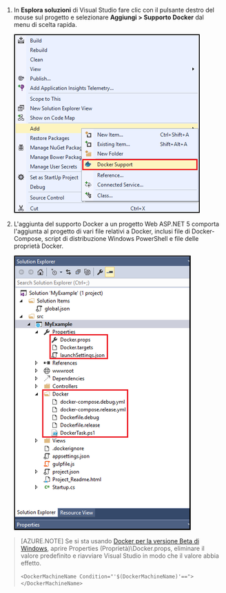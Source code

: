 1. In **Esplora soluzioni** di Visual Studio fare clic con il pulsante destro del mouse sul progetto e selezionare **Aggiungi > Supporto Docker** dal menu di scelta rapida.

    ![Aggiungere il menu di scelta rapida Supporto Docker](media/vs-azure-tools-docker-add-docker-support/docker-support-context-menu.png)

1. L'aggiunta del supporto Docker a un progetto Web ASP.NET 5 comporta l'aggiunta al progetto di vari file relativi a Docker, inclusi file di Docker-Compose, script di distribuzione Windows PowerShell e file delle proprietà Docker.

    ![File Docker aggiunti al progetto](media/vs-azure-tools-docker-add-docker-support/docker-files-added.png)
    
> [AZURE.NOTE] Se si sta usando [Docker per la versione Beta di Windows](https://beta.docker.com), aprire Properties (Proprietà)\\Docker.props, eliminare il valore predefinito e riavviare Visual Studio in modo che il valore abbia effetto.
> 
> ```
> <DockerMachineName Condition="'$(DockerMachineName)'=="></DockerMachineName>
> ```

<!---HONumber=AcomDC_0622_2016-->